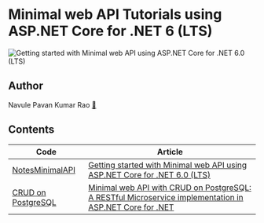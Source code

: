 # Minimal web API Tutorials using ASP.NET Core for .NET 6 (LTS)

![Getting started with Minimal web API using ASP.NET Core for .NET 6.0 (LTS)](https://github.com/windson/minimal-web-api-tutorials/blob/main/Getting%20started%20with%20Minimal%20web%20API%20Using%20ASP.NET%20Core%20for%20.NET%206%20-%20TutLinks.gif)

## Author
Navule Pavan Kumar Rao [🤵](https://bit.ly/3d17tZP)

## Contents

| Code | Article |
| --- | --- |
| [NotesMinimalAPI](https://github.com/windson/minimal-web-api-tutorials/tree/main/NotesMinimalAPI) | [Getting started with Minimal web API using ASP.NET Core for .NET 6.0 (LTS)](https://bit.ly/3E3UqnZ) |
| [CRUD on PostgreSQL](https://github.com/windson/minimal-web-api-tutorials/tree/minimal-web-api-crud-postgresql-net6) | [Minimal web API with CRUD on PostgreSQL: A RESTful Microservice implementation in ASP.NET Core for .NET](https://www.tutlinks.com/minimal-web-api-with-crud-on-postgresql-dotnet-6/)|

